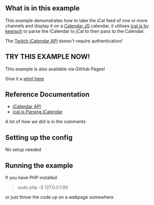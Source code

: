 ## What is in this example

This example demonstrates how to take the iCal feed of one or more channels and display it on a [Calendar JS](https://www.calendar-js.com/) calendar, it utilises [ical.js by kewisch](https://kewisch.github.io/ical.js) to parse the iCalendar to jCal to then pass to the Calendar.

The [Twitch iCalendar API](https://dev.twitch.tv/docs/api/reference/#get-channel-icalendar) doesn't require authentication!

## TRY THIS EXAMPLE NOW!

This example is also available via GitHub Pages!

Give it a [whirl here](https://barrycarlyon.github.io/twitch_misc/examples/calendar/)

## Reference Documentation

- [iCalendar API](https://dev.twitch.tv/docs/api/reference/#get-channel-icalendar)
- [ical.js Parsing iCalendar](https://github.com/kewisch/ical.js/wiki/Parsing-iCalendar)

A lot of _how we did_ is in the comments

## Setting up the config

No setup needed

## Running the example

If you have PHP installed

> sudo php -S 127.0.0.1:80

or just throw the code up on a webpage somewhere